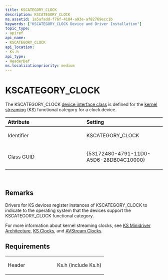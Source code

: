 ```yaml
---
title: KSCATEGORY_CLOCK
description: KSCATEGORY_CLOCK
ms.assetid: 1a5afadd-f76f-4184-a93e-af82769ecc1b
keywords: ["KSCATEGORY_CLOCK Device and Driver Installation"]
topic_type:
- apiref
api_name:
- KSCATEGORY_CLOCK
api_location:
- Ks.h
api_type:
- HeaderDef
ms.localizationpriority: medium
---
```


# KSCATEGORY_CLOCK


The KSCATEGORY_CLOCK [device interface class](https://msdn.microsoft.com/library/windows/hardware/ff541339) is defined for the [kernel streaming](https://msdn.microsoft.com/library/windows/hardware/ff568277) (KS) functional category for a clock device.

<table>
<colgroup>
<col width="50%" />
<col width="50%" />
</colgroup>
<thead>
<tr class="header">
<th align="left">Attribute</th>
<th align="left">Setting</th>
</tr>
</thead>
<tbody>
<tr class="odd">
<td align="left"><p>Identifier</p></td>
<td align="left"><p>KSCATEGORY_CLOCK</p></td>
</tr>
<tr class="even">
<td align="left"><p>Class GUID</p></td>
<td align="left"><p>{53172480-4791-11D0-A5D6-28DB04C10000}</p></td>
</tr>
</tbody>
</table>

 

Remarks
-------

Drivers for KS devices register instances of KSCATEGORY_CLOCK to indicate to the operating system that the devices support the KSCATEGORY_CLOCK functional category.

For more information about kernel streaming clocks, see [KS Minidriver Architecture](https://msdn.microsoft.com/library/windows/hardware/ff567656), [KS Clocks](https://msdn.microsoft.com/library/windows/hardware/ff567307), and [AVStream Clocks](https://msdn.microsoft.com/library/windows/hardware/ff554208).

Requirements
------------

<table>
<colgroup>
<col width="50%" />
<col width="50%" />
</colgroup>
<tbody>
<tr class="odd">
<td align="left"><p>Header</p></td>
<td align="left">Ks.h (include Ks.h)</td>
</tr>
</tbody>
</table>

 

 





